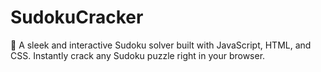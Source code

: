 # SudokuCracker
🔢 A sleek and interactive Sudoku solver built with JavaScript, HTML, and CSS. Instantly crack any Sudoku puzzle right in your browser.
